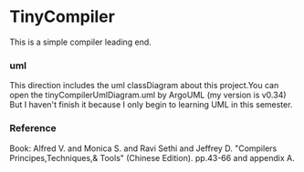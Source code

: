 # TinyCompiler
This is a simple compiler leading end.

### uml
This direction includes the uml classDiagram about this project.You 
can open the tinyCompilerUmlDiagram.uml by ArgoUML (my version is v0.34)
But I haven't finish it because I only begin to learning UML in this semester.

### Reference
 Book: Alfred V. and Monica S. and Ravi Sethi and Jeffrey D. 
       "Compilers Principes,Techniques,&amp; Tools" (Chinese Edition).
       pp.43-66 and appendix A.

